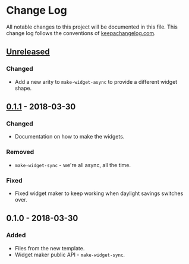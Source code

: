 # Change Log
All notable changes to this project will be documented in this file. This change log follows the conventions of [keepachangelog.com](http://keepachangelog.com/).

## [Unreleased]
### Changed
- Add a new arity to `make-widget-async` to provide a different widget shape.

## [0.1.1] - 2018-03-30
### Changed
- Documentation on how to make the widgets.

### Removed
- `make-widget-sync` - we're all async, all the time.

### Fixed
- Fixed widget maker to keep working when daylight savings switches over.

## 0.1.0 - 2018-03-30
### Added
- Files from the new template.
- Widget maker public API - `make-widget-sync`.

[Unreleased]: https://github.com/your-name/mim/compare/0.1.1...HEAD
[0.1.1]: https://github.com/your-name/mim/compare/0.1.0...0.1.1
